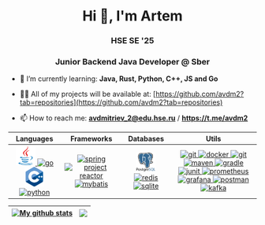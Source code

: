 <h1 align="center">Hi 👋, I'm Artem</h1>
<h3 align="center">HSE SE '25</h3>
<h3 align="center">Junior Backend Java Developer @ Sber</h3>

- 🌱 I’m currently learning: **Java, Rust, Python, C++, JS and Go**

- 👨‍💻 All of my projects will be available at: [https://github.com/avdm2?tab=repositories](https://github.com/avdm2?tab=repositories)

- 📫 How to reach me: **avdmitriev_2@edu.hse.ru** / **https://t.me/avdm2**

| Languages | Frameworks | Databases | Utils |
| :---: | :---: | :---: | :---: |
| <a href="https://www.java.com" target="_blank" rel="noreferrer"> <img src="https://raw.githubusercontent.com/devicons/devicon/master/icons/java/java-original.svg" alt="java" width="40" height="40"/> </a> <a href="https://go.dev/" target="_blank" rel="noreferrer"> <img src="https://www.vectorlogo.zone/logos/golang/golang-official.svg" alt="go" width="40" height="40"/> </a> <a href="https://www.w3schools.com/cpp/" target="_blank" rel="noreferrer"> <img src="https://raw.githubusercontent.com/devicons/devicon/master/icons/cplusplus/cplusplus-original.svg" alt="cpp" width="40" height="40"/> </a> <a href="https://www.python.org" target="_blank" rel="noreferrer"> <img src="https://www.vectorlogo.zone/logos/python/python-icon.svg" alt="python" width="40" height="40"/> </a> | <a href="https://spring.io/" target="_blank" rel="noreferrer"> <img src="https://www.vectorlogo.zone/logos/springio/springio-icon.svg" alt="spring" width="40" height="40"/> </a> <a href="https://projectreactor.io/" target="_blank" rel="noreferrer"> <img src="https://avatars.githubusercontent.com/u/4201559?s=200&v=4" alt="project reactor" width="40" height="40"/> </a> <a href="https://mybatis.org/" target="_blank" rel="noreferrer"> <img src="https://downloads.marketplace.jetbrains.com/files/22457/575976/icon/pluginIcon.png" alt="mybatis" width="40" height="40"/> </a> | <a href="https://www.postgresql.org" target="_blank" rel="noreferrer"> <img src="https://raw.githubusercontent.com/devicons/devicon/master/icons/postgresql/postgresql-original-wordmark.svg" alt="postgresql" width="40" height="40"/> </a> <a href="https://redis.io/" target="_blank" rel="noreferrer"> <img src="https://www.vectorlogo.zone/logos/redis/redis-icon.svg" alt="redis" width="40" height="40"/> </a> <a href="https://www.sqlite.org/" target="_blank" rel="noreferrer"> <img src="https://www.vectorlogo.zone/logos/sqlite/sqlite-icon.svg" alt="sqlite" width="40" height="40"/> </a> | <a href="https://git-scm.com/" target="_blank" rel="noreferrer"> <img src="https://www.vectorlogo.zone/logos/git-scm/git-scm-icon.svg" alt="git" width="40" height="40"/> </a> <a href="https://docker.com/" target="_blank" rel="noreferrer"> <img src="https://www.vectorlogo.zone/logos/docker/docker-icon.svg" alt="docker" width="40" height="40"/> </a> <a href="https://github.com/features/actions" target="_blank" rel="noreferrer"> <img src="https://icon.icepanel.io/Technology/svg/GitHub-Actions.svg" alt="git" width="40" height="40"/> </a> <a href="https://maven.apache.org/" target="_blank" rel="noreferrer"> <img src="https://www.vectorlogo.zone/logos/apache_maven/apache_maven-icon.svg" alt="maven" width="40" height="40"/> </a> <a href="https://gradle.org/" target="_blank" rel="noreferrer"> <img src="https://www.vectorlogo.zone/logos/gradle/gradle-icon.svg" alt="gradle" width="40" height="40"/> </a> <a href="https://junit.org/junit5/" target="_blank" rel="noreferrer"> <img src="https://icon.icepanel.io/Technology/svg/JUnit.svg" alt="junit" width="40" height="40"/> </a><a href="https://prometheus.io/" target="_blank" rel="noreferrer"> <img src="https://www.vectorlogo.zone/logos/prometheusio/prometheusio-icon.svg" alt="prometheus" width="40" height="40"/> </a> <a href="https://grafana.com/" target="_blank" rel="noreferrer"> <img src="https://www.vectorlogo.zone/logos/grafana/grafana-icon.svg" alt="grafana" width="40" height="40"/> </a><a href="https://postman.com" target="_blank" rel="noreferrer"> <img src="https://www.vectorlogo.zone/logos/getpostman/getpostman-icon.svg" alt="postman" width="40" height="40"/> </a> <a href="https://kafka.apache.org/" target="_blank" rel="noreferrer"> <img src="https://www.vectorlogo.zone/logos/apache_kafka/apache_kafka-icon.svg" alt="kafka" width="40" height="40"/> </a> |

| <a href="https://github.com/anuraghazra/github-readme-stats"><img align="center" src="https://github-readme-stats.vercel.app/api?username=avdm2&show_icons=true&include_all_commits=true&theme=buefy&hide_border=true" alt="My github stats" /></a> | <a href="https://github.com/anuraghazra/github-readme-stats"><img align="center" src="https://github-readme-stats.vercel.app/api/top-langs/?username=avdm2&layout=compact&theme=buefy&hide_border=true" /></a> |
| ------------- | ------------- |

